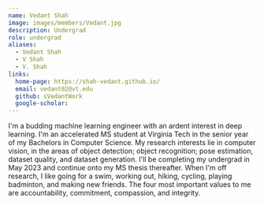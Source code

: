 ```yaml
---
name: Vedant Shah
image: images/members/Vedant.jpg
description: Undergrad
role: undergrad
aliases:
  - Vedant Shah
  - V Shah
  - V. Shah
links:
  home-page: https://shah-vedant.github.io/
  email: vedant02@vt.edu
  github: sVedantWork
  google-scholar: 
---
```


I'm a budding machine learning engineer with an ardent interest in deep learning. I'm an accelerated MS student at Virginia Tech in the senior year of my Bachelors in Computer Science. My research interests lie in computer vision, in the areas of object detection; object recognition; pose estimation, dataset quality, and dataset generation. I'll be completing my undergrad in May 2023 and continue onto my MS thesis thereafter. When I'm off research, I like going for a swim, working out, hiking, cycling, playing badminton, and making new friends. The four most important values to me are accountability, commitment, compassion, and integrity.